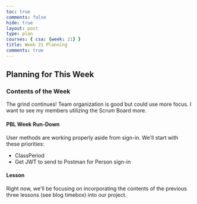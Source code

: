 ```yaml
---
toc: true
comments: false
hide: true
layout: post
type: plan
courses: { csa: {week: 21} }
title: Week 21 Planning
comments: true
---
```


## Planning for This Week

### Contents of the Week

The grind continues! Team organization is good but could use more focus. I want to see my members utilizing the Scrum Board more.

#### PBL Week Run-Down

User methods are working properly aside from sign-in. We'll start with these priorities:
- ClassPeriod
- Get JWT to send to Postman for Person sign-in

#### Lesson

Right now, we'll be focusing on incorporating the contents of the previous three lessons (see blog timebox) into our project.